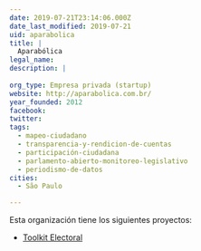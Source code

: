 ```yaml
---
date: 2019-07-21T23:14:06.000Z
date_last_modified: 2019-07-21
uid: aparabolica
title: |
  Aparabólica
legal_name: 
description: |
  
org_type: Empresa privada (startup)
website: http://aparabolica.com.br/
year_founded: 2012
facebook: 
twitter: 
tags:
  - mapeo-ciudadano
  - transparencia-y-rendicion-de-cuentas
  - participación-ciudadana
  - parlamento-abierto-monitoreo-legislativo
  - periodismo-de-datos
cities: 
  - São Paulo

---
```


Esta organización tiene los siguientes proyectos:

- [Toolkit Electoral](/proyectos/toolkit-electoral)
